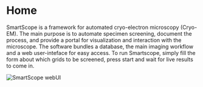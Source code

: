 # Home

SmartScope is a framework for automated cryo-electron microscopy (Cryo-EM). 
The main purpose is to automate specimen screening, document the process, and provide a portal for visualization and interaction with the microscope.
The software bundles a database, the main imaging workflow and a web user-inteface for easy access. 
To run Smartscope, simply fill the form about which grids to be screened, press start and wait for live results to come in.

![SmartScope webUI](/assets/webui.png)